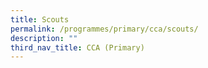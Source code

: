 ```yaml
---
title: Scouts
permalink: /programmes/primary/cca/scouts/
description: ""
third_nav_title: CCA (Primary)
---
```

